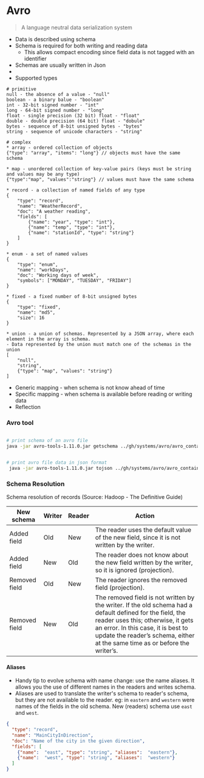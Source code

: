 Avro
=====
> A language neutral data serialization system


- Data is described using schema
- Schema is required for both writing and reading data
  - This allows compact encoding since field data is not tagged with an identifier
- Schemas are usually written in Json
- 
- Supported types
```avro
# primitive
null - the absence of a value - "null"
boolean - a binary balue - "boolean"
int - 32-bit signed number - "int"
long - 64-bit signed number - "long"
float - single precision (32 bit) float - "float"
double - double precision (64 bit) float - "dobule"
bytes - sequence of 8-bit unsigned bytes - "bytes"
string - sequence of unicode characters - "string"

# complex
* array - ordered collection of objects
{"type": "array", "items": "long"} // objects must have the same schema

* map - unordered collection of key-value pairs (keys must be string and values may be any type)
{"type":"map", "values":"string"} // values must have the same schema

* record - a collection of named fields of any type
{
    "type": "record",
    "name": "WeatherRecord",
    "doc": "A weather reading",
    "fields": [
        {"name": "year", "type": "int"},
        {"name": "temp", "type": "int"},
        {"name": "stationId", "type": "string"}
    ]
}

* enum - a set of named values
{
    "type": "enum",
    "name": "workDays",
    "doc": "Working days of week",
    "symbols": ["MONDAY", "TUESDAY", "FRIDAY"]
}

* fixed - a fixed number of 8-bit unsigned bytes
{
    "type": "fixed",
    "name": "md5",
    "size": 16
}

* union - a union of schemas. Represented by a JSON array, where each element in the array is schema.
- Data represented by the union must match one of the schemas in the union
[
    "null",
    "string",
    {"type": "map", "values": "string"}
]

```

* Generic mapping - when schema is not know ahead of time
* Specific mapping - when schema is available before reading or writing data
* Reflection


### Avro tool
```bash

# print schema of an avro file
java -jar avro-tools-1.11.0.jar getschema ../gh/systems/avro/avro_container1.avro 


# print avro file data in json format
 java -jar avro-tools-1.11.0.jar tojson ../gh/systems/avro/avro_container1.avro
```



### Schema Resolution 

Schema resolution of records (Source: Hadoop - The Definitive Guide)


| New schema | Writer | Reader | Action |
| ---------- | ------ | ------ | ------- |
| Added field | Old	| New | The reader uses the default value of the new field, since it is not written by the writer.|
| Added field | New	| Old | The reader does not know about the new field written by the writer, so it is ignored (projection).|
| Removed field | Old	| New	| The reader ignores the removed field (projection).|
| Removed field | New	| Old	| The removed field is not written by the writer. If the old schema had a default defined for the field, the reader uses this; otherwise, it gets an error. In this case, it is best to update the reader’s schema, either at the same time as or before the writer’s.|


#### Aliases
* Handy tip to evolve schema with name change: use  the name aliases. 
  It allows you the use of different names in the readers and writes schema.
* Aliases are used to translate the writer's schema to reader's schema, but they are not available to the reader.
  eg: in `eastern` and `western` were names of the fields in the old schema. New (readers) schema use `east` and `west`.
```json
{
  "type": "record", 
  "name": "MainCityInDirection", 
  "doc": "Name of the city in the given direction",
  "fields": [
    {"name":  "east", "type": "string", "aliases":  "eastern"},
    {"name":  "west", "type": "string", "aliases":  "western"}
  ]
}
```